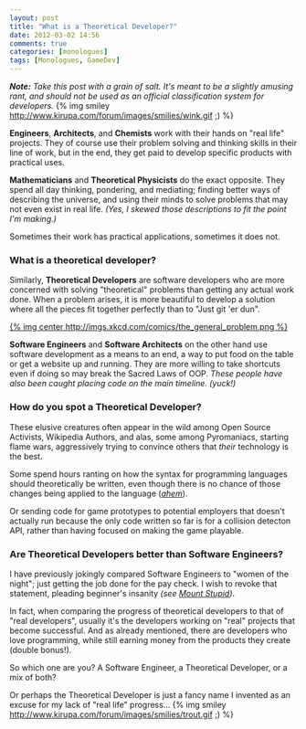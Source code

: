 ```yaml
---
layout: post
title: "What is a Theoretical Developer?"
date: 2012-03-02 14:56
comments: true
categories: [monologues]
tags: [Monologues, GameDev]
---
```


_**Note:** Take this post with a grain of salt. It's meant to be a slightly amusing rant, and should not be used as an official classification system for developers._ {% img smiley http://www.kirupa.com/forum/images/smilies/wink.gif ;) %}


**Engineers**, **Architects**, and **Chemists** work with their hands on "real life" projects. They of course use their problem solving and thinking skills in their line of work, but in the end, they get paid to develop specific products with practical uses.

**Mathematicians** and **Theoretical Physicists** do the exact opposite. They spend all day thinking, pondering, and mediating; finding better ways of describing the universe, and using their minds to solve problems that may not even exist in real life. _(Yes, I skewed those descriptions to fit the point I'm making.)_

Sometimes their work has practical applications, sometimes it does not. 


### What is a theoretical developer? ###

Similarly, **Theoretical Developers** are software developers who are more concerned with solving "theoretical" problems than getting any actual work done. When a problem arises, it is more beautiful to develop a solution where all the pieces fit together perfectly than to "Just git 'er dun".
<!-- more -->
[{% img center http://imgs.xkcd.com/comics/the_general_problem.png %}](http://xkcd.com/974/)

**Software Engineers** and **Software Architects** on the other hand use software development as a means to an end, a way to put food on the table or get a website up and running. They are more willing to take shortcuts even if doing so may break the Sacred Laws of OOP. _These people have also been caught placing code on the main timeline. (yuck!)_


### How do you spot a Theoretical Developer? ###

These elusive creatures often appear in the wild among Open Source Activists, Wikipedia Authors, and alas, some among Pyromaniacs, starting flame wars, aggressively trying to convince others that _their_ technology is the best.

Some spend hours ranting on how the syntax for programming languages should theoretically be written, even though there is no chance of those changes being applied to the language ([_ahem_](http://www.kirupa.com/forum/showthread.php?365748-How-definitions-should-%28theoretically%29-be-written-in-AS3)).

Or sending code for game prototypes to potential employers that doesn't actually run because the only code written so far is for  a collision detecton API, rather than having focused on making the game playable.


### Are Theoretical Developers better than Software Engineers? ###

I have previously jokingly compared Software Engineers to "women of the night"; just getting the job done for the pay check. I wish to revoke that statement, pleading beginner's insanity _(see [Mount Stupid](http://www.smbc-comics.com/?id=2475))_.

In fact, when comparing the progress of theoretical developers to that of "real developers", usually it's the developers working on "real" projects that become successful. And as already mentioned, there are developers who love programming, while still earning money from the products they create (double bonus!).



So which one are you? A Software Engineer, a Theoretical Developer, or a mix of both?

Or perhaps the Theoretical Developer is just a fancy name I invented as an excuse for my lack of "real life" progress... {% img smiley http://www.kirupa.com/forum/images/smilies/trout.gif ;) %}


